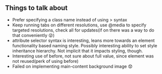 ## Things to talk about

* Prefer specifying a class name instead of using > syntax
* Keep running tabs on different resolutions, use @media to specify targeted resolutions, check all for updates(if on there was a way to do that conveniently 😜)
* attribute selector syntax is interesting, leans more towards an element functionality based naming style. Possibly interesting ability to set style inheritance hierarchy. Not implicit that it impacts styling, though.
* Interesting use of before, not sure about full value, since element was not reused(perk of using before)
* Failed on implementing main-content background image 😟